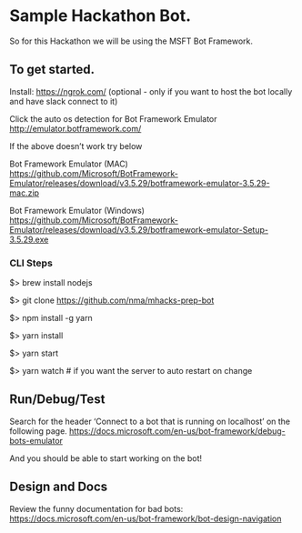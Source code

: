 # Sample Hackathon Bot.
So for this Hackathon we will be using the MSFT Bot Framework. 

## To get started.
Install:
https://ngrok.com/ (optional - only if you want to host the bot locally and have slack connect to it)
 
Click the auto os detection for Bot Framework Emulator http://emulator.botframework.com/
 
If the above doesn’t work try below

Bot Framework Emulator (MAC)
https://github.com/Microsoft/BotFramework-Emulator/releases/download/v3.5.29/botframework-emulator-3.5.29-mac.zip

Bot Framework Emulator (Windows)
https://github.com/Microsoft/BotFramework-Emulator/releases/download/v3.5.29/botframework-emulator-Setup-3.5.29.exe
 
### CLI Steps

$> brew install nodejs
 
$> git clone https://github.com/nma/mhacks-prep-bot

$> npm install -g yarn
 
$> yarn install
 
$> yarn start

$> yarn watch # if you want the server to auto restart on change
 
 
## Run/Debug/Test
 
Search for the header ‘Connect to a bot that is running on localhost’ on the following page.
https://docs.microsoft.com/en-us/bot-framework/debug-bots-emulator
 
And you should be able to start working on the bot!
 
## Design and Docs

Review the funny documentation for bad bots:
https://docs.microsoft.com/en-us/bot-framework/bot-design-navigation
